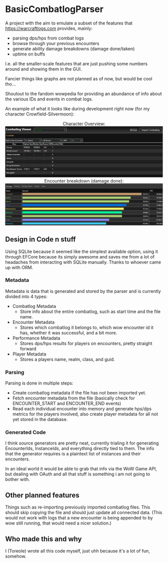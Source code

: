 # BasicCombatlogParser

A project with the aim to emulate a subset of the features that https://warcraftlogs.com provides, mainly:
- parsing dps/hps from combat logs
- browse through your previous encounters
- generate ability damage breakdowns (damage done/taken)
- uptime on buffs

I.e. all the smaller-scale features that are just pushing some numbers around and showing them in the GUI.

Fancier things like graphs are not planned as of now, but would be cool tho...

Shoutout to the fandom wowpedia for providing an abundance of info about the various IDs and events in combat logs.

An example of what it looks like during development right now (for my character Crowfield-Silvermoon):
<p align="center">
Character Overview:
<img src="resources/character_page_2023-04-16.png" />
Encounter breakdown (damage done):
<img src="resources/encounter_dps_breakdown_2023_05_23.png" />
</p>

## Design in Code n stuff

Using SQLite because it seemed like the simplest available option, using it through EFCore because its simply awesome 
and saves me from a lot of headaches from interacting with SQLite manually. Thanks to whoever came up with ORM.

### Metadata
Metadata is data that is generated and stored by the parser and is currently divided into 4 types:
- Combatlog Metadata
	- Store info about the entire combatlog, such as start time and the file name.
- Encounter Metadata
	- Stores which combatlog it belongs to, which wow encounter id it has, whether it was successful, and a bit more.
- Performance Metadata
	- Stores dps/hps results for players on encounters, pretty straight forward
- Player Metadata
	- Stores a players name, realm, class, and guid.

### Parsing

Parsing is done in multiple steps:
- Create combatlog metadata if the file has not been imported yet.
- Fetch encounter metadata from the file (basically check for ENCOUNTER_START and ENCOUNTER_END events)
- Read each individual encounter into memory and generate hps/dps metrics for the players involved, also create player metadata for all not yet stored in the database.

### Generated Code

I think source generators are pretty neat, currently trialing it for generating EncounterIds, InstanceIds, and everything directly tied to them.
The info that the generator requires is a plaintext list of instances and their encounters.

In an ideal world it would be able to grab that info via the WoW Game API, but dealing with OAuth and all that stuff is something i am not going to bother with.


## Other planned features

Things such as re-importing previously imported combatlog files. This should skip copying the file and should just update all connected data.
(This would not work with logs that a new encounter is being appended to by wow still running, that would need a nicer solution.)

## Who made this and why

I (Toreole) wrote all this code myself, just uhh because it's a lot of fun, somehow.